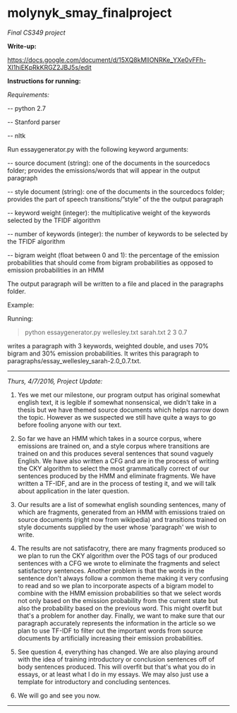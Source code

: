 # molynyk_smay_finalproject
*Final CS349 project*

**Write-up:**

https://docs.google.com/document/d/15XQ8kMllONRKe_YXe0vFFh-XI1hiEKpRkKRGZ2JBJ5s/edit

**Instructions for running:**

*Requirements:*

-- python 2.7

-- Stanford parser 

-- nltk

Run essaygenerator.py with the following keyword arguments: 

-- source document (string): one of the documents in the sourcedocs folder; provides the emissions/words that will appear in the output paragraph

-- style document (string): one of the documents in the sourcedocs folder; provides the part of speech transitions/”style” of the the output paragraph

-- keyword weight (integer): the multiplicative weight of the keywords selected by the TFIDF algorithm

-- number of keywords (integer): the number of keywords to be selected by the TFIDF algorithm

-- bigram weight (float between 0 and 1): the percentage of the emission probabilities that should come from bigram probabilities as opposed to emission probabilities in an HMM


The output paragraph will be written to a file and placed in the paragraphs folder.

Example:

Running:

> python essaygenerator.py wellesley.txt sarah.txt 2 3 0.7

writes a paragraph with 3 keywords, weighted double, and uses 70% bigram and 30% emission probabilities.  It writes this paragraph to paragraphs/essay_wellesley_sarah-2.0_0.7.txt. 

----------

*Thurs, 4/7/2016, Project Update:*

1) Yes we met our milestone, our program output has original somewhat english text, it is legible if somewhat nonsensical, we didn't take in a thesis but we have themed source documents which helps narrow down the topic. However as we suspected we still have quite a ways to go before fooling anyone with our text.

2) So far we have an HMM which takes in a source corpus, where emissions are trained on, and a style corpus where transitions are trained on and this produces several sentences that sound vaguely English. We have also written a CFG and are in the process of writing the CKY algorithm to select the most grammatically correct of our sentences produced by the HMM and eliminate fragments. We have written a TF-IDF, and are in the process of testing it, and we will talk about application in the later question. 

3) Our results are a list of somewhat english sounding sentences, many of which are fragments, generated from an HMM with emissions traied on source documents (right now from wikipedia) and transitions trained on style documents supplied by the user whose 'paragraph' we wish to write. 

4) The results are not satisfacotry, there are many fragments produced so we plan to run the CKY algorithm over the POS tags of our produced sentences with a CFG we wrote to eliminate the fragments and select satisfactory sentences. Another problem is that the words in the sentence don't always follow a common theme making it very confusing to read and so we plan to incorporate aspects of a bigram model to combine with the HMM emission probabilities so that we select words not only based on the emission probability from the current state but also the probability based on the previous word. This might overfit but that's a problem for another day. Finally, we want to make sure that our paragraph accurately represents the information in the article so we plan to use TF-IDF to filter out the important words from source documents by artificially increasing their emission probabilities. 

5) See question 4, everything has changed. We are also playing around with the idea of training introductory or conclusion sentences off of body sentences produced. This will overfit but that's what you do in essays, or at least what I do in my essays. We may also just use a template for introductory and concluding sentences.

6) We will go and see you now. 

----------